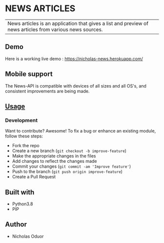 # NEWS ARTICLES

<table>
<tr>
<td>
News articles is an application that gives a list and preview of news articles from various news sources.
</td>
</tr>
</table>

## Demo
Here is a working live demo : https://nicholas-news.herokuapp.com/

## Mobile support
The News-API is compatible with devices of all sizes and all OS's, and consistent improvements are being made.

## [Usage](https://nicholas-news.herokuapp.com/)

### Development

Want to contribute? Awesome!
To fix a bug or enhance an existing module, follow these steps:
- Fork the repo
- Create a new branch (`git checkout -b improve-feature`)
- Make the appropriate changes in the files
- Add changes to reflect the changes made
- Commit your changes (`git commit -am 'Improve feature'`)
- Push to the branch (`git push origin improve-feature`)
- Create a Pull Request

## Built with
- Python3.8
- PIP

## Author
- Nicholas Oduor